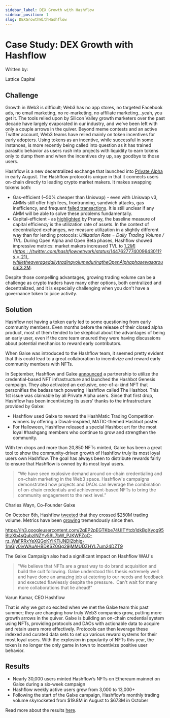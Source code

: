 ```yaml
---
sidebar_label: DEX Growth with Hashflow
sidebar_position: 1
slug: DEXGrowthWithHashflow
---
```

# Case Study: DEX Growth with Hashflow

Written by:

Lattice Capital

## C﻿hallenge

Growth in Web3 is difficult; Web3 has no app stores, no targeted Facebook ads, no email marketing, no re-marketing, no affiliate marketing...yeah, you get it. The tools relied upon by Silicon Valley growth marketers over the past decade have largely evaporated in our industry, and we've been left with only a couple arrows in the quiver. Beyond meme contests and an active Twitter account, Web3 teams have relied mainly on token incentives for early adopters. Using tokens as an incentive, while successful in some instances, is more recently being called into question as it has trained parasitic behavior as users rush into projects with liquidity to earn tokens only to dump them and when the incentives dry up, say goodbye to those users.

Hashflow is a new decentralized exchange that launched into [Private Alpha](https://blog.hashflow.com/launching-hashflows-open-alpha-f7619a02b11e) in early August. The Hashflow protocol is unique in that it connects users on-chain directly to leading crypto market makers. It makes swapping tokens both:

* Gas-efficient (~50% cheaper than Uniswap) - even with Uniswap v3, AMMs still offer high fees, frontrunning, sandwich attacks, gas inefficiency, and frequent [failed transactions](https://etherscan.io/txs?a=0x7a250d5630b4cf539739df2c5dacb4c659f2488d&__cf_chl_jschl_tk__=567a4d13ead9a2f3b9e78f9235fc46b186967ccf-1613059039-0-AZOqYWcjdbyywN9nZK7j41ukvEFAhMIIsHsdmoo9V697LmHRurAJD16ZbN7YQu9K9ilUGlb4MwpNv73xa1p1-RnkLCo6-UNeUBUpKDy4aKTGLZGkukfS9dGhxyP-Lt0NF2fYMN2ISlXxF583p1-l55Pl965UwJiPT2BmNc6Xv0QMl7CJ487b6vstQhZfUxy_u3NEFbJT5kY6YWOBcrM9a8EDFtiKnpT7VxhndDeaEonYdoy9UkXm5X9Km6_1mxe1LzjUlqAOxwRxhsUX4jQkDN1-6ZHwB6CPedvJXai5a8pntLirGxeQIIUR4-lKnw1hO0o_oWvOiZ7woe_rk2y6adpO2XjqnfeZrVCWFfvKLeuP4tLw7y-GMcNuGT5YJfZfGw). It is still unclear if any AMM will be able to solve these problems fundamentally.
* Capital-efficient - as [highlighted](https://blog.hashflow.com/the-capital-efficiency-era-of-defi-d8b3427feae4) by Pranay, the baseline measure of capital efficiency is the utilization rate of assets. In the context of decentralized exchanges, we measure utilization in a slightly different way than for lending protocols: *Utilization Rate = Daily Trading Volume / TVL.* During Open Alpha and Open Beta phases, Hashflow showed impressive metrics: market makers increased TVL to [$1.2M](https://twitter.com/hashflownetwork/status/1447627774009643011?s=21), while the average daily trading volume during the Open Alpha phase was around [$3.2M](https://dune.xyz/Hashflow/Hashflow).

Despite those compelling advantages, growing trading volume can be a challenge as crypto traders have many other options, both centralized and decentralized, and it is especially challenging when you don't have a governance token to juice activity.

## S﻿olution

Hashflow not having a token early led to some questioning from early community members. Even months before the release of their closed alpha product, most of them tended to be skeptical about the advantages of being an early user, even if the core team ensured they were having discussions about potential mechanics to reward early contributors.

When Galxe was introduced to the Hashflow team, it seemed pretty evident that this could lead to a great collaboration to incentivize and reward early community members with NFTs.

In September, Hashflow and Galxe [announced](https://blog.galxe.com/hashflow-invades-the-galxe-with-the-hashbot-d5f87cd07af1) a partnership to utilize the credential-based NFT infrastructure and launched the Hashbot Genesis campaign. They also activated an exclusive, one-of-a-kind NFT that personifies the badass tech powering Hashflow called The Hashbot. This 1st issue was claimable by all Private Alpha users. Since that first drop, Hashflow has been incentivizing its users’ thanks to the infrastructure provided by Galxe:

* Hashflow used Galxe to reward the HashMatic Trading Competition winners by offering a Diwali-inspired, MATIC-themed Hashbot poster.
* For Halloween, Hashflow released a special Hashbot art for the most loyal #hashgang members who continue to grow and strengthen the community.

With ten drops and more than 20,850 NFTs minted, Galxe has been a great tool to show the community-driven growth of Hashflow truly its most loyal users own Hashflow. The goal has always been to distribute rewards fairly to ensure that Hashflow is owned by its most loyal users.

> “We have seen explosive demand around on-chain credentialing and on-chain marketing in the Web3 space. Hashflow's campaigns demonstrated how projects and DAOs can leverage the combination of on-chain credentials and achievement-based NFTs to bring the community engagement to the next level.”

Charles Wayn, Co-Founder Galxe

On October 6th, Hashflow [tweeted](https://twitter.com/hashflownetwork/status/1445887519342481420) that they crossed $250M trading volume. Metrics have been [growing](https://dune.xyz/Hashflow/Hashflow) tremendously since then.

<https://lh3.googleusercontent.com/2qEP2pEGTKbe74UITYtcb1dkBgXyog95BtzXb4sQubzlNZYv59L7bW_PJKWFZoC-rz_WaFRRxYeXQGoKYIKTlJNDl2bhjg-1mGjy0ivWAuAHBDKSZ0Gg29jMMUDZHYL7um24DZT9>

The Galxe Campaign also had a significant impact on Hashflow WAU's

> "We believe that NFTs are a great way to do brand acquisition and build the cult following. Galxe understood this thesis extremely well and have done an amazing job at catering to our needs and feedback and executed flawlessly despite the pressure.  Can't wait for many more collaborations that lie ahead!"

Varun Kumar, CEO Hashflow

That is why we got so excited when we met the Galxe team this past summer; they are changing how truly Web3 companies grow, putting more growth arrows in the quiver. Galxe is building an on-chain credential system using NFTs, providing protocols and DAOs with actionable data to acquire and retain users more effectively. Protocols can then leverage these indexed and curated data sets to set up various reward systems for their most loyal users. With the explosion in popularity of NFTs this year, the token is no longer the only game in town to incentivize positive user behavior.



## R﻿esults

* Nearly 30,000 users minted Hashflow’s NFTs on Ethereum mainnet on Galxe during a six-week campaign
* Hashflow weekly active users grew from 3,000 to 13,000+
* Following the start of the Galxe campaign, Hashflow’s monthly trading volume skyrocketed from $19.8M in August to $673M in October

R﻿ead more about the results [here](<https://mirror.xyz/0x377B581957f447D2C56C08a0af23586c5a3B2577/IkNz6sQZgICuiOFqAoOxa8nlaNGrqlzvSMrL_xS2Drw>).